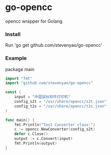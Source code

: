 go-opencc
=========

opencc wrapper for Golang

### Install

Run 'go get github.com/stevenyao/go-opencc'

### Example

package main

```go
import "fmt"
import "github.com/stevenyao/go-opencc"

const (
	input = "中国鼠标软件打印机"
	config_s2t = "/usr/share/opencc/s2t.json"
	config_t2s = "/usr/share/opencc/t2s.json"
)

func main() {
	fmt.Println("Test Converter class:")
	c := opencc.NewConverter(config_s2t)
	defer c.Close()
	output := c.Convert(input)
	fmt.Println(output)
}
```
